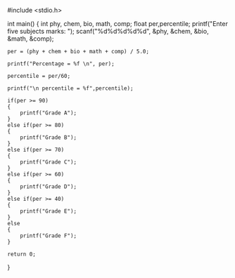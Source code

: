 #include <stdio.h>

int main()
{
    int phy, chem, bio, math, comp; 
    float per,percentile; 
    printf("Enter five subjects marks: ");
    scanf("%d%d%d%d%d", &phy, &chem, &bio, &math, &comp);

    per = (phy + chem + bio + math + comp) / 5.0;

    printf("Percentage = %f \n", per);
    
    percentile = per/60;
    
    printf("\n percentile = %f",percentile);
    
    if(per >= 90)
    {
        printf("Grade A");
    }
    else if(per >= 80)
    {
        printf("Grade B");
    }
    else if(per >= 70)
    {
        printf("Grade C");
    }
    else if(per >= 60)
    {
        printf("Grade D");
    }
    else if(per >= 40)
    {
        printf("Grade E");
    }
    else
    {
        printf("Grade F");
    }

    return 0;
}